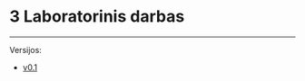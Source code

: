 # 3 Laboratorinis darbas
---
Versijos:
* [v0.1](https://github.com/Rusliz/3-darbas/blob/v0.1/main.cpp)
